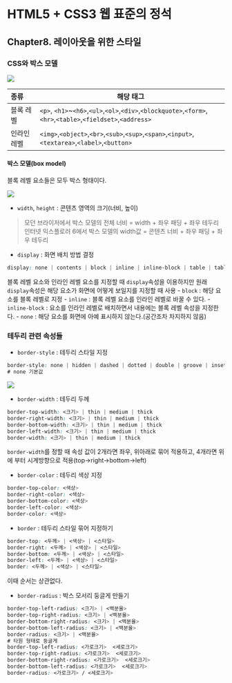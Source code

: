 # HTML5 + CSS3 웹 표준의 정석

## Chapter8. 레이아웃을 위한 스타일

### CSS와 박스 모델

![](https://lh6.googleusercontent.com/Cekv1Jtqzb-ZaJ55LXOvvRjfC4JFAr5hn-XWO92K9KPGyeC6FMlpek0OffJrstUNyYa04wyYY8jmu-Xrm9X1vxWH-Zv4bV8OyWvLZw1vYgUb2EE8GC0_4Xi_fNGMtc3sGH8RJ5-g)

| 종류 | 해당 태그 |
|:--------|--------|
|블록 레벨|`<p>`, `<h1>`~`<h6>`,`<ul>`,`<ol>`,`<div>`,`<blockquote>`,`<form>`,`<hr>`,`<table>`,`<fieldset>`,`<address>`|
|인라인 레벨|`<img>`,`<object>`,`<br>`,`<sub>`,`<sup>`,`<span>`,`<input>`,`<textarea>`,`<label>`,`<button>`|

#### 박스 모델(box model)

블록 레벨 요소들은 모두 박스 형태이다.

![](https://i2.wp.com/www.bsidesoft.com/wp-content/uploads/2017/02/boxmodel.jpg?resize=660%2C419)

- `width`, `height` : 콘텐츠 영역의 크기(너비, 높이)

> 모던 브라이저에서 박스 모델의 전체 너비 = width + 좌우 패딩 + 좌우 테두리
> 인터넷 익스플로러 6에서 박스 모델의 width값 = 콘텐츠 너비 + 좌우 패딩 + 좌우 테두리

- `display` : 화면 배치 방법 결정
```css
display: none | contents | block | inline | inline-block | table | table-cee
```
블록 레벨 요소와 인라인 레벨 요소를 지정할 때 `display`속성을 이용하지만 원래 `display`속성은 해당 요소가 화면에 어떻게 보일지를 지정할 때 사용
	- `block` : 해당 요소를 블록 레벨로 지정
	- `inline` : 블록 레벨 요소를 인라인 레벨로 바꿀 수 있다.
	- `inline-block` : 요소를 인라인 레벨로 배치하면서 내용에는 블록 레벨 속성을 지정한다.
	- `none` : 해당 요소를 화면에 아예 표시하지 않는다.(공간조차 차지하지 않음)

### 테두리 관련 속성들

- `border-style` : 테두리 스타일 지정
```css
border-style: none | hidden | dashed | dotted | double | groove | inset | outset | ridge | solid
# none 기본값
```
![](https://www.data2type.de/fileadmin/images/xml/border.jpg)

- `border-width` : 테두리 두께
```css
border-top-width: <크기> | thin | medium | thick
border-right-width: <크기> | thin | medium | thick
border-bottom-width: <크기> | thin | medium | thick
border-left-width: <크기> | thin | medium | thick
border-width: <크기> | thin | medium | thick
```
`border-width`를 정할 때 속성 값이 2개라면 좌우, 위아래로 묶어 적용하고, 4개라면 위에 부터 시계방향으로 적용(top->right->bottom->left)

- `border-color` : 테두리 색상 지정
```css
border-top-color: <색상>
border-right-color: <색상>
border-bottom-color: <색상>
border-left-color: <색상>
border-color: <색상>
```

- `border` : 테두리 스타일 묶어 지정하기
```css
border-top: <두께> | <색상> | <스타일>
border-right: <두께> | <색상> | <스타일>
border-bottom: <두께> | <색상> | <스타일>
border-left: <두께> | <색상> | <스타일>
border: <두께> | <색상> | <스타일>
```
이때 순서는 상관없다.

- `border-radius` : 박스 모서리 둥글게 만들기
```css
border-top-left-radius: <크기> | <백분율>
border-top-right-radius: <크기> | <백분율>
border-bottom-right-radius: <크기> | <백분율>
border-bottom-left-radius: <크기> | <백분율>
border-radius: <크기> | <백분율>
# 타원 형태로 둥글게
border-top-left-radius: <가로크기>  <세로크기>
border-top-right-radius: <가로크기>  <세로크기>
border-bottom-right-radius: <가로크기>  <세로크기>
border-bottom-left-radius: <가로크기>  <세로크기>
border-radius: <가로크기> / <세로크기>
```

